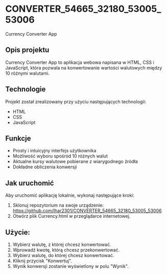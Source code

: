 # CONVERTER_54665_32180_53005_53006
Currency Converter App

## Opis projektu
Currency Converter App to aplikacja webowa napisana w HTML, CSS i JavaScript, która pozwala na konwertowanie wartości walutowych między 10 różnymi walutami.

## Technologie
Projekt został zrealizowany przy użyciu następujących technologii:
- HTML
- CSS
- JavaScript

## Funkcje
- Prosty i intuicyjny interfejs użytkownika
- Możliwość wyboru spośród 10 różnych walut
- Aktualne kursy walutowe pobierane z wiarygodnego źródła
- Dokładne obliczenia konwersji

## Jak uruchomić
Aby uruchomić aplikację lokalnie, wykonaj następujące kroki:
1. Sklonuj repozytorium na swoje urządzenie: https://github.com/Ihar2301/CONVERTER_54665_32180_53005_53006
2. Otwórz plik Currency.html w przeglądarce internetowej.
   
## Użycie:
1. Wybierz walutę, z której chcesz konwertować.
2. Wprowadź kwotę, którą chcesz przekonwertować.
3. Wybierz walutę, do której chcesz konwertować.
4. Kliknij przycisk "Konwertuj".
5. Wynik konwersji zostanie wyświetlony w polu "Wynik".
